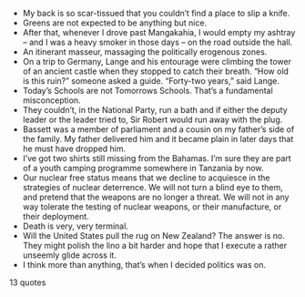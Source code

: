  - My back is so scar-tissued that you couldn’t find a place to slip a knife.
 - Greens are not expected to be anything but nice.
 - After that, whenever I drove past Mangakahia, I would empty my ashtray – and I was a heavy smoker in those days – on the road outside the hall.
 - An itinerant masseur, massaging the politically erogenous zones.
 - On a trip to Germany, Lange and his entourage were climbing the tower of an ancient castle when they stopped to catch their breath. “How old is this ruin?” someone asked a guide. “Forty-two years,” said Lange.
 - Today’s Schools are not Tomorrows Schools. That’s a fundamental misconception.
 - They couldn’t, in the National Party, run a bath and if either the deputy leader or the leader tried to, Sir Robert would run away with the plug.
 - Bassett was a member of parliament and a cousin on my father’s side of the family. My father delivered him and it became plain in later days that he must have dropped him.
 - I’ve got two shirts still missing from the Bahamas. I’m sure they are part of a youth camping programme somewhere in Tanzania by now.
 - Our nuclear free status means that we decline to acquiesce in the strategies of nuclear deterrence. We will not turn a blind eye to them, and pretend that the weapons are no longer a threat. We will not in any way tolerate the testing of nuclear weapons, or their manufacture, or their deployment.
 - Death is very, very terminal.
 - Will the United States pull the rug on New Zealand? The answer is no. They might polish the lino a bit harder and hope that I execute a rather unseemly glide across it.
 - I think more than anything, that’s when I decided politics was on.

13 quotes